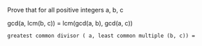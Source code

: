 Prove that for all positive integers a, b, c

gcd(a, lcm(b, c)) = lcm(gcd(a, b), gcd(a, c))

	greatest common divisor ( a, least common multiple (b, c)) = 
